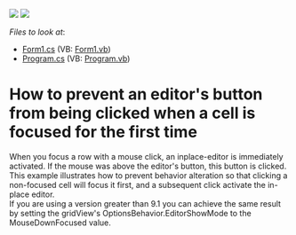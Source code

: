 <!-- default badges list -->
[![](https://img.shields.io/badge/Open_in_DevExpress_Support_Center-FF7200?style=flat-square&logo=DevExpress&logoColor=white)](https://supportcenter.devexpress.com/ticket/details/E385)
[![](https://img.shields.io/badge/📖_How_to_use_DevExpress_Examples-e9f6fc?style=flat-square)](https://docs.devexpress.com/GeneralInformation/403183)
<!-- default badges end -->
<!-- default file list -->
*Files to look at*:

* [Form1.cs](./CS/WindowsApplication4/Form1.cs) (VB: [Form1.vb](./VB/WindowsApplication4/Form1.vb))
* [Program.cs](./CS/WindowsApplication4/Program.cs) (VB: [Program.vb](./VB/WindowsApplication4/Program.vb))
<!-- default file list end -->
# How to prevent an editor's button from being clicked when a cell is focused for the first time


<p>When you focus a row with a mouse click, an inplace-editor is immediately activated. If the mouse was above the editor's button, this button is clicked. This example illustrates how to prevent behavior alteration so that clicking a non-focused cell will focus it first, and a subsequent click activate the in-place editor.<br />
If you are using a version greater than 9.1 you can achieve the same result by setting the gridView's OptionsBehavior.EditorShowMode to the MouseDownFocused value.</p>

<br/>


